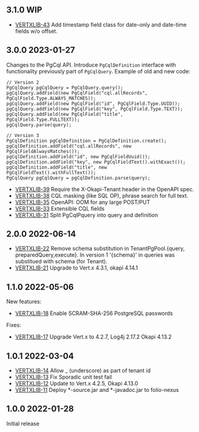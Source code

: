 ## 3.1.0 WIP

* [VERTXLIB-43](https://issues.folio.org/browse/VERTXLIB-43) Add timestamp field class for date-only and date-time fields w/o offset.

## 3.0.0 2023-01-27

Changes to the PgCql API. Introduce `PgCqlDefinition` interface with
functionality previously part of `PgCqlQuery`.
Example of old and new code:

    // Version 2
    PgCqlQuery pgCqlQuery = PgCqlQuery.query();
    pgCqlQuery.addField(new PgCqlField("cql.allRecords", PgCqlField.Type.ALWAYS_MATCHES));
    pgCqlQuery.addField(new PgCqlField("id", PgCqlField.Type.UUID));
    pgCqlQuery.addField(new PgCqlField("key", PgCqlField.Type.TEXT));
    pgCqlQuery.addField(new PgCqlField("title", PgCqlField.Type.FULLTEXT));
    pgCqlQuery.parse(query);

    // Version 3
    PgCqlDefinition pgCqlDefinition = PgCqlDefinition.create();
    pgCqlDefinition.addField("cql.allRecords", new PgCqlFieldAlwaysMatches());
    pgCqlDefinition.addField("id", new PgCqlFieldUuid());
    pgCqlDefinition.addField("key", new PgCqlFieldText().withExact());
    pgCqlDefinition.addField("title", new PgCqlFieldText().withFullText());
    PgCqlQuery pgCqlQuery = pgCqlDefinition.parse(query);

 * [VERTXLIB-39](https://issues.folio.org/browse/VERTXLIB-39) Require the X-Okapi-Tenant header in the OpenAPI spec.
 * [VERTXLIB-38](https://issues.folio.org/browse/VERTXLIB-38) CQL masking (like SQL OP), phrase search for full text.
 * [VERTXLIB-35](https://issues.folio.org/browse/VERTXLIB-35) OpenAPI: OOM for any large POST/PUT
 * [VERTXLIB-33](https://issues.folio.org/browse/VERTXLIB-33) Extensible CQL fields
 * [VERTXLIB-31](https://issues.folio.org/browse/VERTXLIB-31) Split PgCqlPquery into query and definition

## 2.0.0 2022-06-14

 * [VERTXLIB-22](https://issues.folio.org/browse/VERTXLIB-22) Remove schema substitution in
TenantPgPool.{query, preparedQuery,execute}. In version 1 '{schema}' in queries was substitued with schema (for Tenant).
 * [VERTXLIB-21](https://issues.folio.org/browse/VERTXLIB-21) Upgrade to Vert.x 4.3.1, okapi 4.14.1

## 1.1.0 2022-05-06

New features:

 * [VERTXLIB-18](https://issues.folio.org/browse/VERTXLIB-18) Enable SCRAM-SHA-256 PostgreSQL passwords

Fixes:

 * [VERTXLIB-17](https://issues.folio.org/browse/VERTXLIB-17) Upgrade Vert.x to 4.2.7, Log4j 2.17.2 Okapi 4.13.2

## 1.0.1 2022-03-04

 * [VERTXLIB-14](https://issues.folio.org/browse/VERTXLIB-14) Allow _ (underscore) as part of tenant id
 * [VERTXLIB-13](https://issues.folio.org/browse/VERTXLIB-13) Fix Sporadic unit test fail
 * [VERTXLIB-12](https://issues.folio.org/browse/VERTXLIB-12) Update to Vert.x 4.2.5, Okapi 4.13.0
 * [VERTXLIB-11](https://issues.folio.org/browse/VERTXLIB-11) Deploy *-source.jar and *-javadoc.jar to folio-nexus

## 1.0.0 2022-01-28

Initial release
